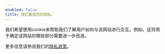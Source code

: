 ```yaml
---
enabled: false
title: 我们重视您的隐私。
---
```


我们希望使用cookie来帮助我们了解用户如何与该网站进行交互。例如，这将用于确定该网站的哪些部分需要进一步改进。

更多信息请参阅我们的[隐私政策](www.streamlit.io/privacy-policy)。
